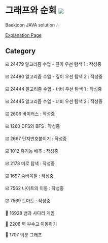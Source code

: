 # 그래프와 순회 <img src = "https://img.shields.io/badge/JAVA-007396?style=for-the-badge&logo=java&logoColor=white">
Baekjoon JAVA solution :notes:

[Explanation Page](https://lunareclipse000.wordpress.com/category/%ed%94%84%eb%a1%9c%ea%b7%b8%eb%9e%98%eb%b0%8d-%ec%8a%a4%ed%84%b0%eb%94%94/%ec%9e%90%eb%a3%8c%ea%b5%ac%ec%a1%b0-%ec%8b%a4%ec%8a%b5/%eb%b0%b1%ec%a4%80/%ea%b7%b8%eb%9e%98%ed%94%84%ec%99%80-%ec%88%9c%ed%9a%8c/)

## Category

:ballot_box_with_check: 24479 알고리즘 수업 - 깊이 우선 탐색 1 : 작성중

:ballot_box_with_check: 24480 알고리즘 수업 - 깊이 우선 탐색 2 : 작성중

:ballot_box_with_check: 24444 알고리즘 수업 - 너비 우선 탐색 1 : 작성중

:ballot_box_with_check: 24445 알고리즘 수업 - 너비 우선 탐색 2 : 작성중

:ballot_box_with_check: 2606 바이러스 : 작성중

:ballot_box_with_check: 1260 DFS와 BFS : 작성중

:ballot_box_with_check: 2667 단지번호붙이기 : 작성중

:ballot_box_with_check: 1012 유기농 배추 : 작성중

:ballot_box_with_check: 2178 미로 탐색 : 작성중

:ballot_box_with_check: 1697 숨바꼭질 : 작성중

:ballot_box_with_check: 7562 나이트의 이동 : 작성중

:ballot_box_with_check: 7569 토마토 : 작성중

:black_square_button: 16928 뱀과 사다리 게임

:black_square_button: 2206 벽 부수고 이동하기

:black_square_button: 1707 이분 그래프

